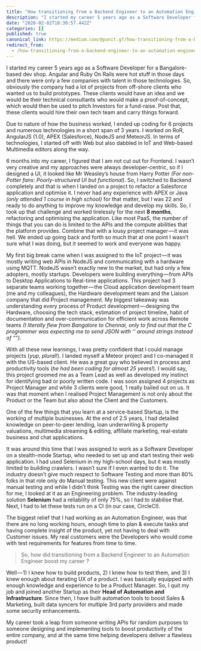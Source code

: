 ```yaml
---
title: "How transitioning from a Backend Engineer to an Automation Engineer boosted my career"
description: "I started my career 5 years ago as a Software Developer for a Bangalore-based dev shop. Angular and Ruby On Rails were hot stuff in those…"
date: "2020-02-02T18:30:57.442Z"
categories: []
published: true
canonical_link: https://medium.com/@punit.g7/how-transitioning-from-a-backend-engineer-to-an-automation-engineer-boosted-my-career-658f4a54875d
redirect_from:
  - /how-transitioning-from-a-backend-engineer-to-an-automation-engineer-boosted-my-career-658f4a54875d
---
```


I started my career 5 years ago as a Software Developer for a Bangalore-based dev shop. Angular and Ruby On Rails were hot stuff in those days and there were only a few companies with talent in those technologies. So, obviously the company had a lot of projects from off-shore clients who wanted us to build prototypes. These clients would have an idea and we would be their technical consultants who would make a proof-of-concept, which would then be used to pitch Investors for a fund-raise. Post that, these clients would hire their own tech team and carry things forward.

Due to nature of how the business worked, I ended up coding for 6 projects and numerous technologies in a short span of 3 years. I worked on RoR, AngularJS (1.0), APEX (Salesforce), NodeJS and MeteorJS. In terms of technologies, I started off with Web but also dabbled in IoT and Web-based Multimedia editors along the way.

6 months into my career, I figured that I am not cut out for Frontend. I wasn’t very creative and my approaches were always developer-centric, so if I designed a UI, it looked like Mr Weasley’s house from Harry Potter _(For non-Potter fans: Poorly-structured UI but functional)_. So, I switched to Backend completely and that is when I landed on a project to refactor a Salesforce application and optimise it. I never had any experience with APEX or Java _(only attended 1 course in high school)_ for that matter, but I was 22 and ready to do anything to improve my knowledge and develop my skills. So, I took up that challenge and worked tirelessly for the next **8 months**, refactoring and optimising the application. Like most PaaS, the number of things that you can do is limited to the APIs and the compute abilities that the platform provides. Combine that with a lousy project manager — it was hell. We ended up going back and forth so much that at one point I wasn’t sure what I was doing, but it seemed to work and everyone was happy.

My first big break came when I was assigned to the IoT project — it was mostly writing web APIs in NodeJS and communicating with a hardware using MQTT. NodeJS wasn’t exactly new to the market, but had only a few adopters, mostly startups. Developers were building everything — from APIs to Desktop Applications to Real-time applications. This project had 3 separate teams working together — the Cloud application development team (me and my colleagues), the Hardware development team and the Liaison company that did Project management. My biggest takeaway was understanding every process of Product development — designing the Hardware, choosing the tech stack, estimation of project timeline, habit of documentation and over-communication for efficient work across Remote teams _(I literally flew from Bangalore to Chennai, only to find out that the C programmer was expecting me to send JSON with ‘’ around strings instead of “”)_.

With all these new learnings, I was pretty confident that I could manage projects (_yup, plural!_). I landed myself a Meteor project and I co-managed it with the US-based client. He was a great guy who believed in process and productivity tools (_he had been coding for almost 25 years!_). I would say, this project groomed me as a Team Lead as well as developed my instinct for identifying bad or poorly written code. I was soon assigned 4 projects as Project Manager and while 3 clients were good, 1 really bailed out on us. It was that moment when I realised Project Management is not only about the Product or the Team but also about the Client and the Customers.

One of the few things that you learn at a service-based Startup, is the working of multiple businesses. At the end of 2.5 years, I had detailed knowledge on peer-to-peer lending, loan underwriting & property valuations, multimedia streaming & editing, affiliate marketing, real-estate business and chat applications.

It was around this time that I was assigned to work as a Software Developer on a stealth-mode Startup, who needed to set up and start testing their web application. I had used Selenium in my high-school days, but it was mostly limited to building crawlers. I wasn’t sure if I even wanted to do it. The industry doesn’t give much respect to Software Testing and more than 80% folks in that role only do Manual testing. This new client were against manual testing and while I didn’t think Testing was the right career direction for me, I looked at it as an Engineering problem. The industry-leading solution **Selenium** had a reliability of only 75%, so I had to stabilise that. Next, I had to let these tests run on a CI (in our case, CircleCI).

The biggest relief that I had working as an Automation Engineer, was that there are no long working hours, enough time to plan & execute tasks and having complete insight of the product, yet not having to deal with Customer issues. My real customers were the Developers who would come with test requirements for features from time to time.

> So, how did transitioning from a Backend Engineer to an Automation Engineer boost my career ?

Well — 1) I knew how to build products, 2) I knew how to test them, and 3) I knew enough about iterating UX of a product. I was basically equipped with enough knowledge and experience to be a Product Manager. So, I quit my job and joined another Startup as their **Head of Automation and Infrastructure**. Since then, I have built automation tools to boost Sales & Marketing, built data syncers for multiple 3rd party providers and made some security enhancements.

My career took a leap from someone writing APIs for random purposes to someone designing and implementing tools to boost productivity of the entire company, and at the same time helping developers deliver a flawless product!
